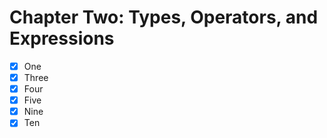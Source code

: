# Chapter Two: Types, Operators, and Expressions

- [x] One
- [X] Three
- [x] Four
- [x] Five
- [x] Nine
- [x] Ten
